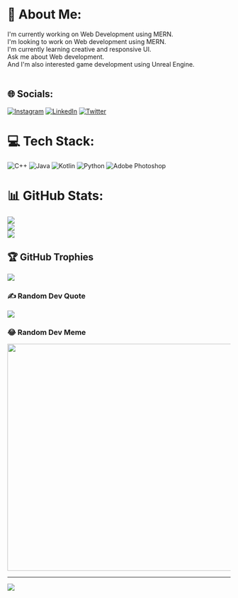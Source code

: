 # 💫 About Me:
I'm currently working on Web Development using MERN.<br>I'm looking to work on Web development using MERN.<br>I'm currently learning creative and responsive UI.<br>Ask me about Web development.<br>And I'm also interested game development using Unreal Engine.<br><br>


## 🌐 Socials:
[![Instagram](https://img.shields.io/badge/Instagram-%23E4405F.svg?logo=Instagram&logoColor=white)](https://instagram.com/shudhansu_rajput) [![LinkedIn](https://img.shields.io/badge/LinkedIn-%230077B5.svg?logo=linkedin&logoColor=white)](https://linkedin.com/in/shudhansu-jadaun-691702261) [![Twitter](https://img.shields.io/badge/Twitter-%231DA1F2.svg?logo=Twitter&logoColor=white)](https://twitter.com/@jadaunShudhansu) 

# 💻 Tech Stack:
![C++](https://img.shields.io/badge/c++-%2300599C.svg?style=for-the-badge&logo=c%2B%2B&logoColor=white) ![Java](https://img.shields.io/badge/java-%23ED8B00.svg?style=for-the-badge&logo=java&logoColor=white) ![Kotlin](https://img.shields.io/badge/kotlin-%230095D5.svg?style=for-the-badge&logo=kotlin&logoColor=white) ![Python](https://img.shields.io/badge/python-3670A0?style=for-the-badge&logo=python&logoColor=ffdd54) ![Adobe Photoshop](https://img.shields.io/badge/adobephotoshop-%2331A8FF.svg?style=for-the-badge&logo=adobephotoshop&logoColor=white)
# 📊 GitHub Stats:
![](https://github-readme-stats.vercel.app/api?username=shudhansujadaun&theme=dark&hide_border=false&include_all_commits=true&count_private=true)<br/>
![](https://github-readme-streak-stats.herokuapp.com/?user=shudhansujadaun&theme=dark&hide_border=false)<br/>
![](https://github-readme-stats.vercel.app/api/top-langs/?username=shudhansujadaun&theme=dark&hide_border=false&include_all_commits=true&count_private=true&layout=compact)

## 🏆 GitHub Trophies
![](https://github-profile-trophy.vercel.app/?username=shudhansujadaun&theme=radical&no-frame=false&no-bg=true&margin-w=4)

### ✍️ Random Dev Quote
![](https://quotes-github-readme.vercel.app/api?type=horizontal&theme=radical)

### 😂 Random Dev Meme
<img src="https://random-memer.herokuapp.com/" width="512px"/>

---
[![](https://visitcount.itsvg.in/api?id=shudhansujadaun&icon=0&color=0)](https://visitcount.itsvg.in)


